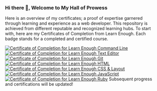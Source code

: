 ### Hi there 👋, Welcome to My Hall of Prowess 
Here is an overview of my certificates; a proof of expertise garnered through learning and experience as a web developer. 
This repository is achieved from different reputable and recognized learning hubs. 
To start with, here are my Certificates of Completion from Learn Enough. Each badge stands for a completed and certified course.

<a href="https://www.learnenough.com/certificates/tolase"><img src="https://www.learnenough.com/certificates/tolase/command-line-tutorial.svg" alt="Certificate of Completion for Learn Enough Command Line"></a><a href="https://www.learnenough.com/certificates/tolase"><img src="https://www.learnenough.com/certificates/tolase/text-editor-tutorial.svg" alt="Certificate of Completion for Learn Enough Text Editor"></a><a href="https://www.learnenough.com/certificates/tolase"><img src="https://www.learnenough.com/certificates/tolase/git-tutorial.svg" alt="Certificate of Completion for Learn Enough Git"></a><a href="https://www.learnenough.com/certificates/tolase"><img src="https://www.learnenough.com/certificates/tolase/html-tutorial.svg" alt="Certificate of Completion for Learn Enough HTML"></a><a href="https://www.learnenough.com/certificates/tolase"><img src="https://www.learnenough.com/certificates/tolase/css-and-layout-tutorial.svg" alt="Certificate of Completion for Learn Enough CSS &amp; Layout"></a><a href="https://www.learnenough.com/certificates/tolase"><img src="https://www.learnenough.com/certificates/tolase/javascript-tutorial.svg" alt="Certificate of Completion for Learn Enough JavaScript"></a><a href="https://www.learnenough.com/certificates/tolase"><img src="https://www.learnenough.com/certificates/tolase/ruby-tutorial.svg" alt="Certificate of Completion for Learn Enough Ruby"></a>
Subsequent progress and certifications will be updated!
